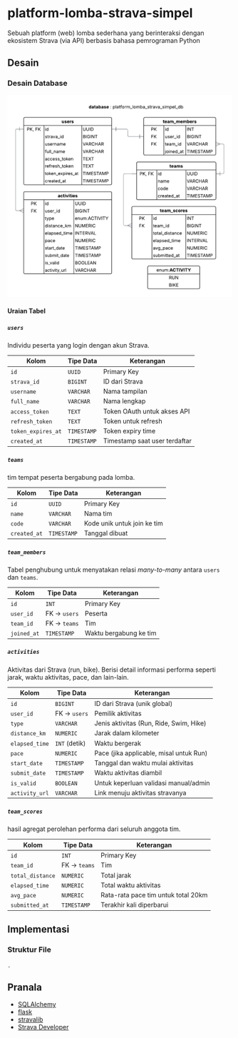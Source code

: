 # platform-lomba-strava-simpel

Sebuah platform (web) lomba sederhana yang berinteraksi dengan ekosistem Strava (via API) berbasis bahasa pemrograman Python

## Desain

### Desain Database

![Skema Database](./img/db_schema.png)

#### Uraian Tabel

##### `users`

Individu peserta yang login dengan akun Strava.

| Kolom                | Tipe Data    | Keterangan                    |
| ------------------   | ----------   | ----------------------------- |
| `id`                 | `UUID`       | Primary Key                   |
| `strava_id`          | `BIGINT`     | ID dari Strava                |
| `username`           | `VARCHAR`    | Nama tampilan                 |
| `full_name`          | `VARCHAR`    | Nama lengkap                  |
| `access_token`       | `TEXT`       | Token OAuth untuk akses API   |
| `refresh_token`      | `TEXT`       | Token untuk refresh           |
| `token_expires_at`   | `TIMESTAMP`  | Token expiry time             |
| `created_at`         | `TIMESTAMP`  | Timestamp saat user terdaftar |

##### `teams`

tim tempat peserta bergabung pada lomba.

| Kolom         | Tipe Data    | Keterangan                       |
| ------------  | ----------   | -------------------------------- |
| `id`          | `UUID`       | Primary Key                      |
| `name`        | `VARCHAR`    | Nama tim                         |
| `code`        | `VARCHAR`    | Kode unik  untuk join ke tim     |
| `created_at`  | `TIMESTAMP`  | Tanggal dibuat                   |

##### `team_members`

Tabel penghubung untuk menyatakan relasi _many-to-many_ antara `users` dan `teams`.

| Kolom        | Tipe Data    | Keterangan             |
| ----------   | ----------   | ---------------------- |
| `id`         | `INT`        | Primary Key            |
| `user_id`    | FK → `users` | Peserta                |
| `team_id`    | FK → `teams` | Tim                    |
| `joined_at`  | `TIMESTAMP`  | Waktu bergabung ke tim |

##### `activities`

Aktivitas dari Strava (run, bike). Berisi detail informasi performa seperti jarak, waktu aktivitas, pace, dan lain-lain.

| Kolom                | Tipe Data     | Keterangan                              |
| ------------------   | -----------   | --------------------------------------- |
| `id`                 | `BIGINT`      | ID dari Strava (unik global)            |
| `user_id`            | FK → `users`  | Pemilik aktivitas                       |
| `type`               | `VARCHAR`     | Jenis aktivitas (Run, Ride, Swim, Hike) |
| `distance_km`        | `NUMERIC`     | Jarak dalam kilometer                   |
| `elapsed_time`       | `INT` (detik) | Waktu bergerak                          |
| `pace`               | `NUMERIC`     | Pace (jika applicable, misal untuk Run) |
| `start_date`         | `TIMESTAMP`   | Tanggal dan waktu mulai aktivitas       |
| `submit_date`        | `TIMESTAMP`   | Waktu aktivitas diambil                 |
| `is_valid`           | `BOOLEAN`     | Untuk keperluan validasi manual/admin   |
| `activity_url`       | `VARCHAR`     | Link menuju aktivitas stravanya         |

##### `team_scores`

hasil agregat perolehan performa dari seluruh anggota tim.

| Kolom            | Tipe Data           | Keterangan                          |
| ---------------  | -----------------   | ----------------------------------- |
| `id`             | `INT`               | Primary Key                         |
| `team_id`        | FK → `teams`        | Tim                                 |
| `total_distance` | `NUMERIC`           | Total jarak                         |
| `elapsed_time`   | `NUMERIC`           | Total waktu aktivitas               |
| `avg_pace`       | `NUMERIC`           | Rata-rata pace tim untuk total 20km |
| `submitted_at`   | `TIMESTAMP`         | Terakhir kali diperbarui            |

## Implementasi

### Struktur File

```tree
.
```

## Pranala

- [SQLAlchemy](https://www.sqlalchemy.org/)
- [flask](https://flask.palletsprojects.com/en/stable/)
- [stravalib](https://github.com/stravalib/stravalib)
- [Strava Developer](https://developers.strava.com/)
